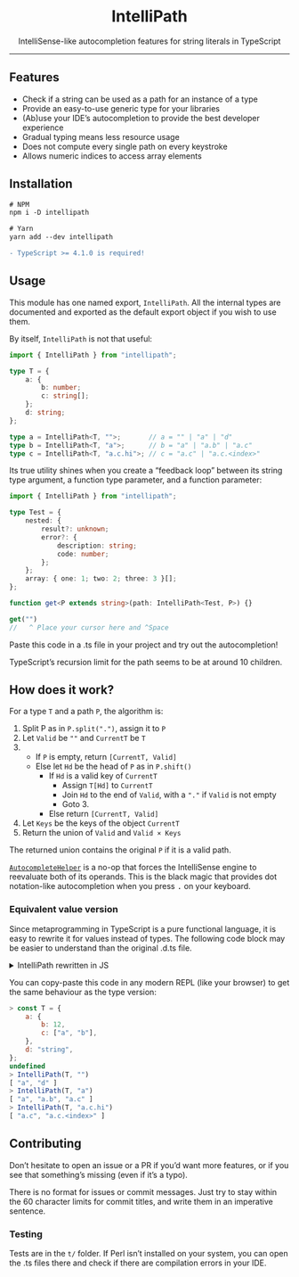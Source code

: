<div align="center">

# IntelliPath

IntelliSense-like autocompletion features for string literals in TypeScript

</div>

***

## Features

- Check if a string can be used as a path for an instance of a type
- Provide an easy-to-use generic type for your libraries
- (Ab)use your IDE’s autocompletion to provide the best developer experience
- Gradual typing means less resource usage
- Does not compute every single path on every keystroke
- Allows numeric indices to access array elements

## Installation

```diff
# NPM
npm i -D intellipath

# Yarn
yarn add --dev intellipath

- TypeScript >= 4.1.0 is required!
```

## Usage

This module has one named export, `IntelliPath`.
All the internal types are documented and exported as the default export object if you wish to use them.

By itself, `IntelliPath` is not that useful:
```ts
import { IntelliPath } from "intellipath";

type T = {
    a: {
        b: number;
        c: string[];
    };
    d: string;
};

type a = IntelliPath<T, "">;       // a = "" | "a" | "d"
type b = IntelliPath<T, "a">;      // b = "a" | "a.b" | "a.c"
type c = IntelliPath<T, "a.c.hi">; // c = "a.c" | "a.c.<index>"
```

Its true utility shines when you create a “feedback loop” between its string type argument, a function type parameter, and a function parameter:
```ts
import { IntelliPath } from "intellipath";

type Test = {
    nested: {
        result?: unknown;
        error?: {
            description: string;
            code: number;
        };
    };
    array: { one: 1; two: 2; three: 3 }[];
};

function get<P extends string>(path: IntelliPath<Test, P>) {}

get("")
//   ^ Place your cursor here and ^Space
```
Paste this code in a .ts file in your project and try out the autocompletion!

TypeScript’s recursion limit for the path seems to be at around 10 children.

## How does it work?

For a type `T` and a path `P`, the algorithm is:
1. Split P as in `P.split(".")`, assign it to `P`
2. Let `Valid` be `""` and `CurrentT` be `T`
3. - If `P` is empty, return `[CurrentT, Valid]`
   - Else let `Hd` be the head of `P` as in `P.shift()`
     - If `Hd` is a valid key of `CurrentT`
       - Assign `T[Hd]` to `CurrentT`
       - Join `Hd` to the end of `Valid`, with a `"."` if `Valid` is not empty
       - Goto 3.
     - Else return `[CurrentT, Valid]`
4. Let `Keys` be the keys of the object `CurrentT`
5. Return the union of `Valid` and `Valid × Keys`

The returned union contains the original `P` if it is a valid path.

[`AutocompleteHelper`](https://github.com/Aksamyt/intellipath/blob/a6e44e6d8d0076573fbb2df5fc3d2bf66016014b/index.d.ts#L117) is a no-op that forces the IntelliSense engine to reevaluate both of its operands. This is the black magic that provides dot notation-like autocompletion when you press <kbd>.</kbd> on your keyboard.

### Equivalent value version

Since metaprogramming in TypeScript is a pure functional language, it is easy to rewrite it for values instead of types. The following code block may be easier to understand than the original .d.ts file.

<details>
    <summary>IntelliPath rewritten in JS</summary>

```js
const Digits = "0123456789";
function IsNumberImpl(S) {
    if (S === "") {
        return true;
    }
    const m = S.match(/^(.)(.*)$/);
    if (m) {
        const [, _Hd, _Tl] = m;
        if (Digits.includes(_Hd)) {
            return IsNumberImpl(_Tl);
        }
        return false;
    }
    return false;
}
const IsNumber = S => S === "" ? false : IsNumberImpl(S);

function Split(S, _Acc = []) {
    const m = S.match(/^(.*?)\.(.*)$/);
    if (m) {
        const [, _Hd, _Tl] = m;
        return Split(_Tl, [..._Acc, _Hd]);
    }
    return [..._Acc, S];
}

const SafeDot = S => S === "" ? "" : `${S}.`;

function ExistingPath(T, _Path, _Valid = "") {
    const [_Hd, ..._Tl] = _Path;
    if (_Hd !== undefined) {
        if (Array.isArray(T)) {
            if (IsNumber(_Hd) === true) {
                return ExistingPath(T[0], _Tl, `${SafeDot(_Valid)}${_Hd}`);
            }
            return [T, _Valid];
        }
        if (Object.keys(T).includes(_Hd)) {
            return ExistingPath(T[_Hd], _Tl, `${SafeDot(_Valid)}${_Hd}`);
        }
       return [T, _Valid];
    }
    return [T, _Valid];
}

function SafeKeyof(T) {
    if (Array.isArray(T)) {
        return "<index>";
    }
    if (typeof T === "object") {
        return Object.keys(T);
    }
    return "";
}

function GenerateValidPaths(T, _Path) {
    const [_CurrentT, _ValidPath] = ExistingPath(T, _Path);
    const _Keys = SafeKeyof(_CurrentT);
    if (_Keys === "") {
        return [_ValidPath];
    }
    return [
        _ValidPath,
        ...[_Keys].flat().map(k => `${SafeDot(_ValidPath)}${k}`),
    ];
}

function IntelliPath(T, _Path) {
    return GenerateValidPaths(T, Split(_Path)).filter(v => v !== "");
}
```
</details>

You can copy-paste this code in any modern REPL (like your browser) to get the same behaviour as the type version:
```js
> const T = {
    a: {
        b: 12,
        c: ["a", "b"],
    },
    d: "string",
};
undefined
> IntelliPath(T, "")
[ "a", "d" ]
> IntelliPath(T, "a")
[ "a", "a.b", "a.c" ]
> IntelliPath(T, "a.c.hi")
[ "a.c", "a.c.<index>" ]
```

## Contributing

Don’t hesitate to open an issue or a PR if you’d want more features, or if you see that something’s missing (even if it’s a typo).

There is no format for issues or commit messages. Just try to stay within the 60 character limits for commit titles, and write them in an imperative sentence.

### Testing

Tests are in the `t/` folder. If Perl isn’t installed on your system, you can open the .ts files there and check if there are compilation errors in your IDE.
